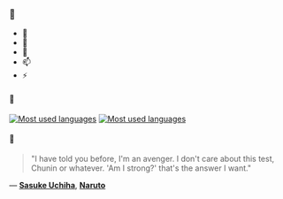 ### 👋

- 🔭
- 🌱
- 💬
- 📫
- ⚡

#### 🧏

[![Most used languages](https://github-readme-stats-aynah.vercel.app/api/top-langs/?username=aynh&theme=solarized-dark&langs_count=6&layout=compact&hide_title=true)](https://github.com/anuraghazra/github-readme-stats#gh-dark-mode-only)
[![Most used languages](https://github-readme-stats-aynah.vercel.app/api/top-langs/?username=aynh&theme=solarized-light&langs_count=6&layout=compact&hide_title=true)](https://github.com/anuraghazra/github-readme-stats#gh-light-mode-only)

#### 💬

> "I have told you before, I'm an avenger. I don't care about this test, Chunin or whatever. 'Am I strong?' that's the answer I want."

&mdash; [**Sasuke Uchiha**](https://myanimelist.net/character.php?q=Sasuke%20Uchiha&cat=character), [**Naruto**](https://myanimelist.net/search/all?q=Naruto&cat=all)

